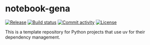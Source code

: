 # notebook-gena

[![Release](https://img.shields.io/github/v/release/rajeshpv/notebook-gena)](https://img.shields.io/github/v/release/rajeshpv/notebook-gena)
[![Build status](https://img.shields.io/github/actions/workflow/status/rajeshpv/notebook-gena/main.yml?branch=main)](https://github.com/rajeshpv/notebook-gena/actions/workflows/main.yml?query=branch%3Amain)
[![Commit activity](https://img.shields.io/github/commit-activity/m/rajeshpv/notebook-gena)](https://img.shields.io/github/commit-activity/m/rajeshpv/notebook-gena)
[![License](https://img.shields.io/github/license/rajeshpv/notebook-gena)](https://img.shields.io/github/license/rajeshpv/notebook-gena)

This is a template repository for Python projects that use uv for their dependency management.
